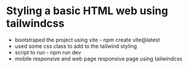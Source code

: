 # Styling a basic HTML web using tailwindcss
- bootstraped the project using vite - npm create vite@latest
- used some css class to add to the tailwind styling 
- script to run - npm run dev 
- mobile responsive and web page responsive page using tailwindcss